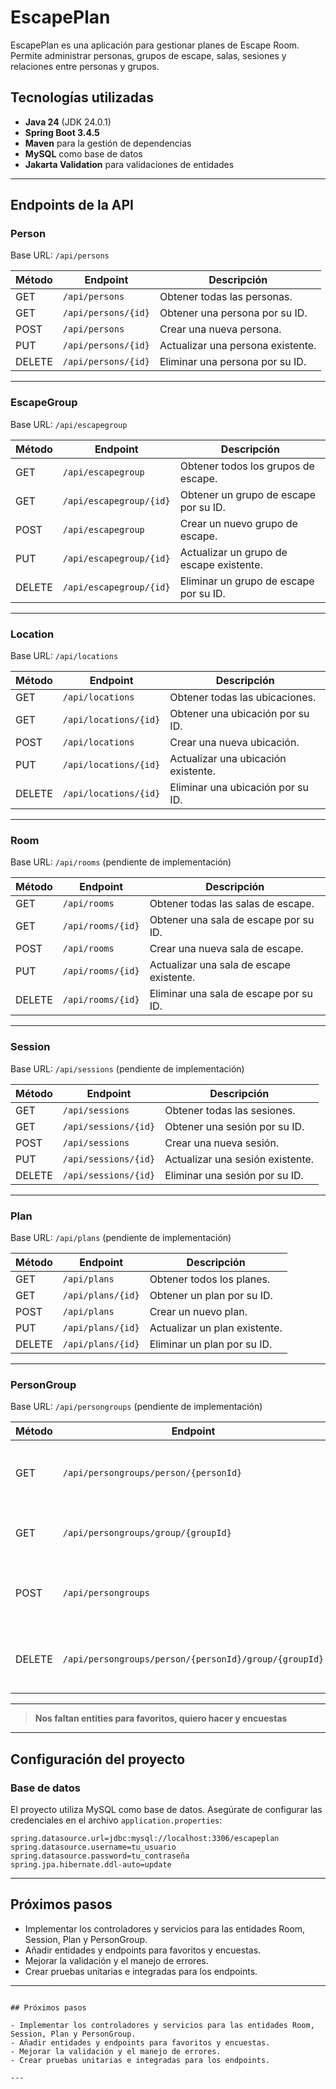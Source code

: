 # EscapePlan

EscapePlan es una aplicación para gestionar planes de Escape Room. Permite administrar personas, grupos de escape, salas, sesiones y relaciones entre personas y grupos.

## Tecnologías utilizadas

- **Java 24** (JDK 24.0.1)
- **Spring Boot 3.4.5**
- **Maven** para la gestión de dependencias
- **MySQL** como base de datos
- **Jakarta Validation** para validaciones de entidades

---

## Endpoints de la API

### **Person**
Base URL: `/api/persons`

| Método | Endpoint           | Descripción                              |
|--------|--------------------|------------------------------------------|
| GET    | `/api/persons`     | Obtener todas las personas.              |
| GET    | `/api/persons/{id}`| Obtener una persona por su ID.           |
| POST   | `/api/persons`     | Crear una nueva persona.                 |
| PUT    | `/api/persons/{id}`| Actualizar una persona existente.        |
| DELETE | `/api/persons/{id}`| Eliminar una persona por su ID.          |

---

### **EscapeGroup**
Base URL: `/api/escapegroup`

| Método | Endpoint               | Descripción                              |
|--------|------------------------|------------------------------------------|
| GET    | `/api/escapegroup`     | Obtener todos los grupos de escape.      |
| GET    | `/api/escapegroup/{id}`| Obtener un grupo de escape por su ID.    |
| POST   | `/api/escapegroup`     | Crear un nuevo grupo de escape.          |
| PUT    | `/api/escapegroup/{id}`| Actualizar un grupo de escape existente. |
| DELETE | `/api/escapegroup/{id}`| Eliminar un grupo de escape por su ID.   |

---

### **Location**
Base URL: `/api/locations`

| Método | Endpoint             | Descripción                              |
|--------|----------------------|------------------------------------------|
| GET    | `/api/locations`     | Obtener todas las ubicaciones.           |
| GET    | `/api/locations/{id}`| Obtener una ubicación por su ID.         |
| POST   | `/api/locations`     | Crear una nueva ubicación.               |
| PUT    | `/api/locations/{id}`| Actualizar una ubicación existente.      |
| DELETE | `/api/locations/{id}`| Eliminar una ubicación por su ID.        |

---

### **Room**
Base URL: `/api/rooms` (pendiente de implementación)

| Método | Endpoint           | Descripción                              |
|--------|--------------------|------------------------------------------|
| GET    | `/api/rooms`       | Obtener todas las salas de escape.       |
| GET    | `/api/rooms/{id}`  | Obtener una sala de escape por su ID.    |
| POST   | `/api/rooms`       | Crear una nueva sala de escape.          |
| PUT    | `/api/rooms/{id}`  | Actualizar una sala de escape existente. |
| DELETE | `/api/rooms/{id}`  | Eliminar una sala de escape por su ID.   |

---

### **Session**
Base URL: `/api/sessions` (pendiente de implementación)

| Método | Endpoint             | Descripción                              |
|--------|----------------------|------------------------------------------|
| GET    | `/api/sessions`      | Obtener todas las sesiones.              |
| GET    | `/api/sessions/{id}` | Obtener una sesión por su ID.            |
| POST   | `/api/sessions`      | Crear una nueva sesión.                  |
| PUT    | `/api/sessions/{id}` | Actualizar una sesión existente.         |
| DELETE | `/api/sessions/{id}` | Eliminar una sesión por su ID.           |

---

### **Plan**
Base URL: `/api/plans` (pendiente de implementación)

| Método | Endpoint           | Descripción                              |
|--------|--------------------|------------------------------------------|
| GET    | `/api/plans`       | Obtener todos los planes.                |
| GET    | `/api/plans/{id}`  | Obtener un plan por su ID.               |
| POST   | `/api/plans`       | Crear un nuevo plan.                     |
| PUT    | `/api/plans/{id}`  | Actualizar un plan existente.            |
| DELETE | `/api/plans/{id}`  | Eliminar un plan por su ID.              |

---

### **PersonGroup**
Base URL: `/api/persongroups` (pendiente de implementación)

| Método | Endpoint                                  | Descripción                                      |
|--------|------------------------------------------|--------------------------------------------------|
| GET    | `/api/persongroups/person/{personId}`     | Obtener todos los grupos de una persona.         |
| GET    | `/api/persongroups/group/{groupId}`       | Obtener todas las personas de un grupo.          |
| POST   | `/api/persongroups`                      | Crear una relación entre persona y grupo.        |
| DELETE | `/api/persongroups/person/{personId}/group/{groupId}` | Eliminar una relación entre persona y grupo. |

---

> **Nos faltan entities para favoritos, quiero hacer y encuestas**

---

## Configuración del proyecto

### **Base de datos**
El proyecto utiliza MySQL como base de datos. Asegúrate de configurar las credenciales en el archivo `application.properties`:

```properties
spring.datasource.url=jdbc:mysql://localhost:3306/escapeplan
spring.datasource.username=tu_usuario
spring.datasource.password=tu_contraseña
spring.jpa.hibernate.ddl-auto=update
```

---

## Próximos pasos

- Implementar los controladores y servicios para las entidades Room, Session, Plan y PersonGroup.
- Añadir entidades y endpoints para favoritos y encuestas.
- Mejorar la validación y el manejo de errores.
- Crear pruebas unitarias e integradas para los endpoints.

---
````---

## Próximos pasos

- Implementar los controladores y servicios para las entidades Room, Session, Plan y PersonGroup.
- Añadir entidades y endpoints para favoritos y encuestas.
- Mejorar la validación y el manejo de errores.
- Crear pruebas unitarias e integradas para los endpoints.

---